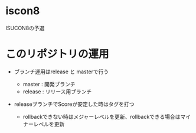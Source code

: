 # iscon8
ISUCON8の予選

# このリポジトリの運用
- ブランチ運用はrelease と masterで行う
  - master  : 開発ブランチ
  - release : リリース用ブランチ
  
- releaseブランチでScoreが安定した時はタグを打つ
  - rollbackできない時はメジャーレベルを更新、rollbackできる場合はマイナーレベルを更新
